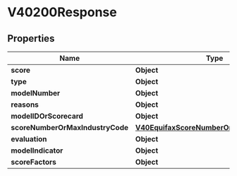 

# V40200Response


## Properties

| Name | Type | Description | Notes |
|------------ | ------------- | ------------- | -------------|
|**score** | **Object** |  |  [optional] |
|**type** | **Object** |  |  [optional] |
|**modelNumber** | **Object** |  |  [optional] |
|**reasons** | **Object** |  |  [optional] |
|**modelIDOrScorecard** | **Object** |  |  [optional] |
|**scoreNumberOrMaxIndustryCode** | [**V40EquifaxScoreNumberOrMaxIndustryCode**](V40EquifaxScoreNumberOrMaxIndustryCode.md) |  |  [optional] |
|**evaluation** | **Object** |  |  [optional] |
|**modelIndicator** | **Object** |  |  [optional] |
|**scoreFactors** | **Object** |  |  [optional] |



